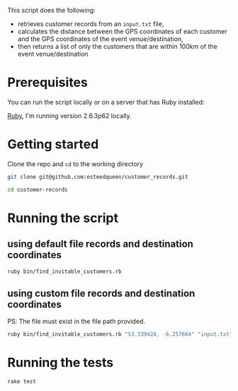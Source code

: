 
This script does the following:
  - retrieves customer records from an `input.txt` file,
  - calculates the distance between the GPS coordinates of each customer and the GPS coordinates of the event venue/destination,
  - then returns a list of only the customers that are within 100km of the event venue/destination

# Prerequisites
You can run the script locally or on a server that has Ruby installed:

[Ruby](https://www.ruby-lang.org/en/documentation/installation/), I'm running version 2.6.3p62 locally.

# Getting started

Clone the repo and `cd` to the working directory

```bash
git clone git@github.com:esteedqueen/customer_records.git

cd customer-records
```

# Running the script

## using default file records and destination coordinates
```bash
ruby bin/find_invitable_customers.rb
```

## using custom file records and destination coordinates
PS: The file must exist in the file path provided.

```bash
ruby bin/find_invitable_customers.rb "53.339428, -6.257664" "input.txt"
```

# Running the tests

```bash
rake test
```
